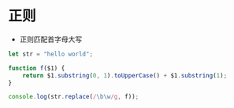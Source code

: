 # 正则

* 正则匹配首字母大写

```js
let str = "hello world";

function f($1) {
    return $1.substring(0, 1).toUpperCase() + $1.substring(1);
}

console.log(str.replace(/\b\w/g, f));
```


